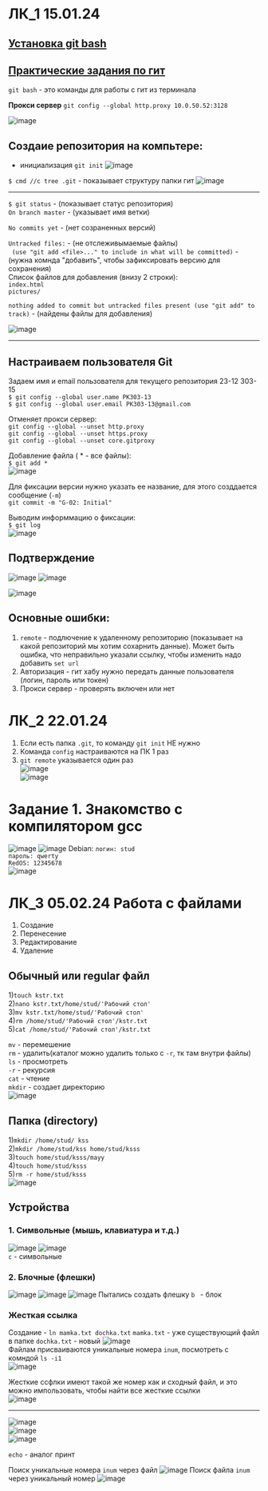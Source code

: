 # ЛК_1 15.01.24
[Установка git bash](https://git-scm.com/downloads)
---
[Практические задания по гит](https://smartiqa.ru/courses/git/answer-key)
---

``git bash`` - это команды для работы с гит из терминала  

**Прокси сервер** `git config --global http.proxy 10.0.50.52:3128`

![image](https://github.com/Katya6589/Semestr_6/assets/113089569/c0294fda-6f7f-4037-8034-da1bb7b16124)

Создаие репозитория на компьтере:
--
- инициализация `git init`
![image](https://github.com/Katya6589/Semestr_6/assets/113089569/ec7edef9-c3e8-4f7f-9d86-b798ea09cd96)

`$ cmd //c tree .git` - показывает структуру папки гит
  ![image](https://github.com/Katya6589/Semestr_6/assets/113089569/608a3012-6924-4146-af07-e0ce620481cb)

---
`$ git status` - (показывает статус репозитория)  
`On branch master` - (указывает имя ветки)  

`No commits yet` - (нет созраненных версий)  

`Untracked files:` - (не отслеживымаемые файлы)  
 ` (use "git add <file>..." to include in what will be committed)` - (нужна комнда "добавить", чтобы зафиксировать версию для сохранения)  
  Список файлов для добавления (внизу 2 строки):   
          `index.html`  
          `pictures/`  

`nothing added to commit but untracked files present (use "git add" to track)` - (найдены файлы для добавления)  

![image](https://github.com/Katya6589/Semestr_6/assets/113089569/e9721c78-4316-4316-9d7f-e8fbddb1b505)

---


Настраиваем пользователя Git
--
Задаем имя и email пользователя для текущего репозитория 23-12 303-15  
`$ git config --global user.name PK303-13`  
`$ git config --global user.email PK303-13@gmail.com`  

Отменяет прокси сервер:  
`git config --global --unset http.proxy`  
`git config --global --unset https.proxy`  
`git config --global --unset core.gitproxy`  

Добавление файла ( * - все файлы):  
`$ git add *`  
![image](https://github.com/Katya6589/Semestr_6/assets/113089569/598d2c69-8f14-4ef0-ae22-702c72f8c942)

Для фиксации версии нужно указать ее название, для этого созддается сообщение (`-m`)    
`git commit -m "G-02: Initial"`    

Выводим информмацию о фиксации:  
`$ git log`  
![image](https://github.com/Katya6589/Semestr_6/assets/113089569/0970f675-d68b-43bc-ab9a-2fa8a9e06c4f)

Подтверждение 
---
![image](https://github.com/Katya6589/Semestr_6/assets/113089569/b59cc504-ae7a-49c9-bd49-0ab906c9d6fe)
![image](https://github.com/Katya6589/Semestr_6/assets/113089569/ea43f864-8177-4e16-a16c-8ab24a551ed8)

![image](https://github.com/Katya6589/Semestr_6/assets/113089569/d3f951bf-a460-4699-bf34-6eab5625123f)  

Основные ошибки:  
--
1. `remote` - подлючение к удаленному репозиторию (показывает на какой репозиторий мы хотим сохарнить данные). Может быть ошибка, что неправильно указали ссылку, чтобы изменить надо добавить `set url`
2. Авторизация - гит хабу нужно передать данные пользователя (логин, пароль или токен)
3. Прокси сервер  - проверять включен или нет

# ЛК_2 22.01.24
1. Если есть папка `.git`, то команду `git init` НЕ нужно
2. Команда `config` настраиваются на ПК 1 раз
3. `git remote` указывается один раз   
![image](https://github.com/Katya6589/Semestr_6/assets/113089569/2ef7f763-4c05-445c-a094-8678678a2f2a)  
![image](https://github.com/Katya6589/Semestr_6/assets/113089569/1d429a55-ea93-4bcf-8d37-f1146371af24)  

# Задание 1. Знакомство с компилятором gcc
![image](https://github.com/Katya6589/Semestr_6/assets/113089569/05e5ab08-747a-46bc-9c82-d7f92242f787)
![image](https://github.com/Katya6589/Semestr_6/assets/113089569/25567386-eb6c-4610-a1d9-533970057ad0)
Debian:
`логин: stud`   
`пароль: qwerty`  
`RedOS: 12345678 `  
![image](https://github.com/Katya6589/Semestr_6/assets/113089569/5bb57255-2ff5-48ba-ace1-b26a5ba24667)

# ЛК_3 05.02.24 Работа с файлами
1. Создание
2. Перенесение
3. Редактирование
4. Удаление

**Обычный или regular файл**
--

1)`touch kstr.txt`   
2)`nano kstr.txt/home/stud/'Рабочий стол'`    
3)`mv kstr.txt/home/stud/'Рабочий стол'`    
4)`rm /home/stud/'Рабочий стол'/kstr.txt`     
5)`cat /home/stud/'Рабочий стол'/kstr.txt`     

`mv` - перемешение  
`rm` - удалить(каталог можно удалить только с `-r`, тк там внутри файлы)   
`ls` - просмотреть    
`-r` - рекурсия    
`cat` - чтение   
`mkdir` - создает директорию       
![image](https://github.com/Katya6589/Semestr_6/assets/113089569/c21fd701-a775-4daf-8b13-0da3561e92c5)  

**Папка (directory)**
--
1)`mkdir /home/stud/ kss`   
2)`mkdir /home/stud/kss home/stud/ksss`    
3)`touch home/stud/ksss/mayy`    
4)`touch home/stud/ksss`    
5)`rm -r home/stud/ksss`    
![image](https://github.com/Katya6589/Semestr_6/assets/113089569/60778296-0b41-47a7-b999-a269b02fc7dc)

## Устройства
### 1. Символьные (мышь, клавиатура и т.д.)
![image](https://github.com/Katya6589/Semestr_6/assets/113089569/9c8f87c9-6927-4c6e-9fca-95ca9c37f569)
![image](https://github.com/Katya6589/Semestr_6/assets/113089569/50741f5c-331f-4ad5-a269-59bdbf0ea972)  
`c` - cимвольные
### 2. Блочные (флешки)
![image](https://github.com/Katya6589/Semestr_6/assets/113089569/9b26fe19-4fbc-47d1-a259-28dcd489b7c9)
![image](https://github.com/Katya6589/Semestr_6/assets/113089569/9d493268-ccdf-481d-89a7-681e298bcf97)
![image](https://github.com/Katya6589/Semestr_6/assets/113089569/8bb85531-1449-4cdb-8885-a36853b5a841)
Пытались создать флешку
`b ` - блок

### Жесткая ссылка   
Создание - `ln mamka.txt dochka.txt`
`mamka.txt` - уже существующий файл в папке
`dochka.txt` - новый 
![image](https://github.com/Katya6589/Semestr_6/assets/113089569/fdb99092-b082-40e7-8351-0fb4e976ff61)     
Файлам присваиваются уникальные номера `inum`, посмотреть с комндой `ls -i1`    
![image](https://github.com/Katya6589/Semestr_6/assets/113089569/e6032559-d9e5-4e3c-8cd3-4e9be75b0bfe)    
 
Жесткие ссфлки имеют такой же номер как и сходный файл, и это можно импользовать, чтобы найти все жесткие ссылки    
![image](https://github.com/Katya6589/Semestr_6/assets/113089569/a50bd299-e1a3-40a2-8ded-fd67179569cd)     

-----
![image](https://github.com/Katya6589/Semestr_6/assets/113089569/3ca3b680-93ba-4b80-977a-69332a0f8294)   
![image](https://github.com/Katya6589/Semestr_6/assets/113089569/bf82c5b9-0ed4-4e98-b7db-f713cf5df8d6)  
![image](https://github.com/Katya6589/Semestr_6/assets/113089569/042a099a-f417-44c0-a68d-02cd864fb538)   

`echo` - аналог принт

Поиск уникальные номера `inum` через файл
![image](https://github.com/Katya6589/Semestr_6/assets/113089569/37202b52-3b2c-4b63-ac9d-5e9e094749bf)
Поиск файла `inum` через уникальный номер
![image](https://github.com/Katya6589/Semestr_6/assets/113089569/8d8947f4-9c35-40df-b0f5-10837c7d3528)

